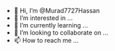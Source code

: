 - 👋 Hi, I’m @Murad7727Hassan
- 👀 I’m interested in ...
- 🌱 I’m currently learning ...
- 💞️ I’m looking to collaborate on ...
- 📫 How to reach me ...

<!---
Murad7727Hassan/Murad7727Hassan is a ✨ special ✨ repository because its `README.md` (this file) appears on your GitHub profile.
You can click the Preview link to take a look at your changes.
--->
